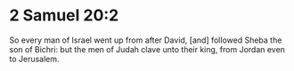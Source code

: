 # 2 Samuel 20:2

So every man of Israel went up from after David, [and] followed Sheba the son of Bichri: but the men of Judah clave unto their king, from Jordan even to Jerusalem.